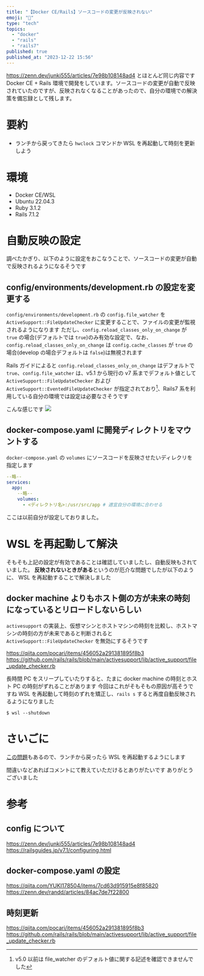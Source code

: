 ```yaml
---
title: "【Docker CE/Rails】ソースコードの変更が反映されない"
emoji: "🐶"
type: "tech"
topics:
  - "docker"
  - "rails"
  - "rails7"
published: true
published_at: "2023-12-22 15:56"
---
```


https://zenn.dev/junki555/articles/7e98b108148ad4 とほとんど同じ内容です
Docker CE + Rails 環境で開発をしています。ソースコードの変更が自動で反映されていたのですが、反映されなくなることがあったので、自分の環境での解決策を備忘録として残します。

# 要約
- ランチから戻ってきたら `hwclock` コマンドか WSL を再起動して時刻を更新しよう

# 環境
- Docker CE/WSL
- Ubuntu 22.04.3
- Ruby 3.1.2
- Rails 7.1.2

# 自動反映の設定
調べたかぎり、以下のように設定をおこなうことで、ソースコードの変更が自動で反映されるようになるそうです

## config/environments/development.rb の設定を変更する
`config/environments/development.rb` の `config.file_watcher` を `ActiveSupport::FileUpdateChecker` に変更することで、ファイルの変更が監視されるようになります
ただし、`config.reload_classes_only_on_change` が `true` の場合(デフォルトでは `true`)のみ有効な設定で、なお、`config.reload_classes_only_on_change` は `config.cache_classes` が `true` の場合(develop の場合デフォルトは `false`)は無視されます

Rails ガイドによると `config.reload_classes_only_on_change` はデフォルトで `true`、`config.file_watcher` は、v5.1 から現行の v7 系までデフォルト値として `ActiveSupport::FileUpdateChecker` および `ActiveSupport::EventedFileUpdateChecker` が指定されており[^1]、Rails7 系を利用している自分の環境では設定は必要なさそうです

こんな感じです
![](https://storage.googleapis.com/zenn-user-upload/288a1c15638f-20231222.png)

## docker-compose.yaml に開発ディレクトリをマウントする

`docker-compose.yaml` の `volumes` にソースコードを反映させたいディレクリを指定します

```yaml
--略--
services: 
  app:
    --略--
    volumes:
      - <ディレクトリ名>:/usr/src/app # 適宜自分の環境に合わせる
```

ここは以前自分が設定しておりました。

# WSL を再起動して解決
そもそも上記の設定が有効であることは確認していましたし、自動反映もされていました。
**反映されないときがある**というのが厄介な問題でしたが以下のように、 WSL を再起動することで解決しました

## docker machine よりもホスト側の方が未来の時刻になっているとリロードしないらしい

`activesupport` の実装上、仮想マシンとホストマシンの時刻を比較し、ホストマシンの時刻の方が未来であると判断されると `ActiveSupport::FileUpdateChecker` を無効にするそうです

https://qiita.com/pocari/items/456052a291381895f8b3
https://github.com/rails/rails/blob/main/activesupport/lib/active_support/file_update_checker.rb

長時間 PC をスリープしていたりすると、たまに docker machine の時刻とホスト PC の時刻がずれることがあります
今回はこれがそもそもの原因が高そうですね
WSL を再起動して時刻のずれを矯正し、`rails s` すると再度自動反映されるようになりました

```
$ wsl --shutdown
```

# さいごに
[この問題](https://zenn.dev/ndjndj/articles/b13eb328507f99)もあるので、ランチから戻ったら WSL を再起動するようにします

間違いなどあればコメントにて教えていただけるとありがたいです
ありがとうございました

# 参考
## config について
https://zenn.dev/junki555/articles/7e98b108148ad4
https://railsguides.jp/v7.1/configuring.html

## docker-compose.yaml の設定
https://qiita.com/YUKI178504/items/7cd63d915915e8f85820
https://zenn.dev/randd/articles/84ac7de7f22800

## 時刻更新
https://qiita.com/pocari/items/456052a291381895f8b3
https://github.com/rails/rails/blob/main/activesupport/lib/active_support/file_update_checker.rb

[^1]: v5.0 以前は file_watcher のデフォルト値に関する記述を確認できませんでした
